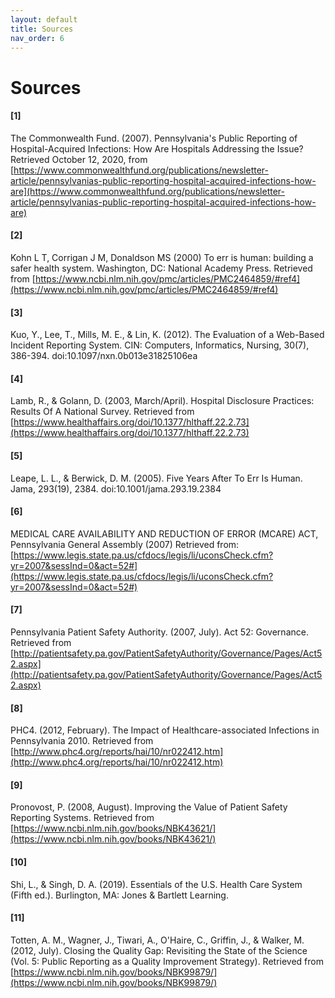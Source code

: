 ```yaml
---
layout: default
title: Sources
nav_order: 6
---
```


# Sources

#### [1]	
The Commonwealth Fund. (2007). Pennsylvania's Public Reporting of Hospital-Acquired Infections: How Are Hospitals Addressing the Issue? Retrieved October 12, 2020, from [https://www.commonwealthfund.org/publications/newsletter-article/pennsylvanias-public-reporting-hospital-acquired-infections-how-are](https://www.commonwealthfund.org/publications/newsletter-article/pennsylvanias-public-reporting-hospital-acquired-infections-how-are)
#### [2]	
Kohn L T, Corrigan J M, Donaldson MS (2000) To err is human: building a safer health system. Washington, DC: National Academy Press. Retrieved from [https://www.ncbi.nlm.nih.gov/pmc/articles/PMC2464859/#ref4](https://www.ncbi.nlm.nih.gov/pmc/articles/PMC2464859/#ref4)
#### [3]
Kuo, Y., Lee, T., Mills, M. E., & Lin, K. (2012). The Evaluation of a Web-Based Incident Reporting System. CIN: Computers, Informatics, Nursing, 30(7), 386-394. doi:10.1097/nxn.0b013e31825106ea
#### [4]
Lamb, R., & Golann, D. (2003, March/April). Hospital Disclosure Practices: Results Of A National Survey. Retrieved from [https://www.healthaffairs.org/doi/10.1377/hlthaff.22.2.73](https://www.healthaffairs.org/doi/10.1377/hlthaff.22.2.73)
#### [5]	
Leape, L. L., & Berwick, D. M. (2005). Five Years After To Err Is Human. Jama, 293(19), 2384. doi:10.1001/jama.293.19.2384
#### [6]	
MEDICAL CARE AVAILABILITY AND REDUCTION OF ERROR (MCARE) ACT, Pennsylvania General Assembly (2007) Retrieved from: [https://www.legis.state.pa.us/cfdocs/legis/li/uconsCheck.cfm?yr=2007&sessInd=0&act=52#](https://www.legis.state.pa.us/cfdocs/legis/li/uconsCheck.cfm?yr=2007&sessInd=0&act=52#)
#### [7]	
Pennsylvania Patient Safety Authority. (2007, July). Act 52: Governance. Retrieved from [http://patientsafety.pa.gov/PatientSafetyAuthority/Governance/Pages/Act52.aspx](http://patientsafety.pa.gov/PatientSafetyAuthority/Governance/Pages/Act52.aspx)
#### [8]	
PHC4. (2012, February). The Impact of Healthcare-associated Infections in Pennsylvania 2010. Retrieved from [http://www.phc4.org/reports/hai/10/nr022412.htm](http://www.phc4.org/reports/hai/10/nr022412.htm)
#### [9]	
Pronovost, P. (2008, August). Improving the Value of Patient Safety Reporting Systems. Retrieved from [https://www.ncbi.nlm.nih.gov/books/NBK43621/](https://www.ncbi.nlm.nih.gov/books/NBK43621/)
#### [10]	
Shi, L., & Singh, D. A. (2019). Essentials of the U.S. Health Care System (Fifth ed.). Burlington, MA: Jones & Bartlett Learning.
#### [11]
Totten, A. M., Wagner, J., Tiwari, A., O'Haire, C., Griffin, J., &amp; Walker, M. (2012, July). Closing the Quality Gap: Revisiting the State of the Science (Vol. 5: Public Reporting as a Quality Improvement Strategy). Retrieved from [https://www.ncbi.nlm.nih.gov/books/NBK99879/](https://www.ncbi.nlm.nih.gov/books/NBK99879/)